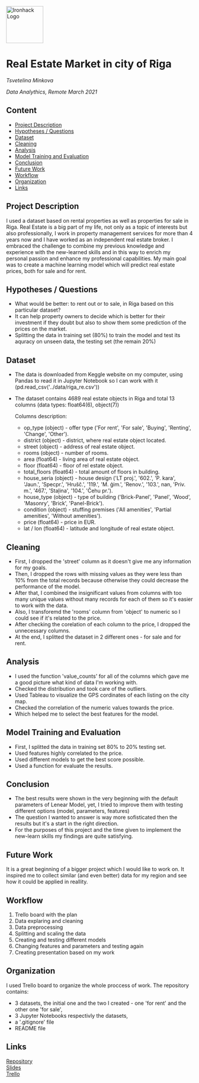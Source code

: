 <img src="https://bit.ly/2VnXWr2" alt="Ironhack Logo" width="100"/>

# Real Estate Market in city of Riga
*Tsvetelina Minkova*

*Data Analythics, Remote March 2021*

## Content
- [Project Description](#project-description)
- [Hypotheses / Questions](#hypotheses-questions)
- [Dataset](#dataset)
- [Cleaning](#cleaning)
- [Analysis](#analysis)
- [Model Training and Evaluation](#model-training-and-evaluation)
- [Conclusion](#conclusion)
- [Future Work](#future-work)
- [Workflow](#workflow)
- [Organization](#organization)
- [Links](#links)

## Project Description
I used a dataset based on rental properties as well as properties for sale in Riga. 
Real Estate is a big part of my life, not only as a topic of interests but also professionally, I work in property management services for more than 4 years now and I have worked as an independent real estate broker. I embraced the challenge to combine my previous knowledge and experience with the new-learned skills and in this way to enrich my personal passion and enhance my professional capabilities.
My main goal was to create a machine learning model which will predict real estate prices, both for sale and for rent.

## Hypotheses / Questions
* What would be better: to rent out or to sale, in Riga based on this particular dataset?
* It can help property owners to decide which is better for their investment if they doubt but also to show them some prediction of the prices on the market.
* Splitting the data in training set (80%) to train the model and test its aquracy on unseen data, the testing set (the remain 20%)

## Dataset
* The data is downloaded from Keggle website on my computer, using Pandas to read it in Jupyter Notebook so I can work with it (pd.read_csv('../data/riga_re.csv'))
* The dataset contains 4689 real estate objects in Riga and total 13 columns (data types: float64(6), object(7))
  
  Columns description:
  - op_type (object) - offer type ('For rent', 'For sale', 'Buying', 'Renting', 'Change', 'Other').
  - district (object) - district, where real estate object located.
  - street (object) - address of real estate object.
  - rooms (object) - number of rooms.
  - area (float64) - living area of real estate object.
  - floor (float64) - floor of rel estate object.
  - total_floors (float64) - total amount of floors in building.
  - house_seria (object) - house design ('LT proj.', '602.', 'P. kara', 'Jaun.', 'Specpr.', 'Hrušč.', '119.', 'M. ģim.', 'Renov.', '103.', nan, 'Priv. m.', '467.', 'Staļina',                              '104.', 'Čehu pr.').
  - house_type (object) - type of building ('Brick-Panel', 'Panel', 'Wood', 'Masonry', 'Brick', 'Panel-Brick').
  - condition (object) - stuffing premises ('All amenities', 'Partial amenities', 'Without amenities').
  - price (float64) - price in EUR.
  - lat / lon (float64) - latitude and longitude of real estate object.



## Cleaning
- First, I dropped the 'street' column as it doesn't give me any information for my goals.
- Then, I dropped the rows with missing values as they were less than 10% from the total records because otherwise they could decrease the performance of the model.
- After that, I combined the insignificant values from columns with too many unique values without many records for each of them so it's easier to work with the data.
- Also, I transforemd the 'rooms' column from 'object' to numeric so I could see if it's related to the price.
- After checking the corelation of each column to the price, I dropped the unnecessary columns.
- At the end, I splitted the dataset in 2 different ones - for sale and for rent.

## Analysis
* I used the function 'value_counts' for all of the columns which gave me a good picture what kind of data I'm working with.
* Checked the distribution and took care of the outliers.
* Used Tableau to visualize the GPS cordinates of each listing on the city map.
* Checked the correlation of the numeric values towards the price.
* Which helped me to select the best features for the model.

## Model Training and Evaluation
* First, I splitted the data in training set 80% to 20% testing set.
* Used features highly correlated to the price.
* Used different models to get the best score possible.
* Used a function for evaluate the results.

## Conclusion
* The best results were shown in the very beginning with the default parameters of Lenear Model, yet, I tried to improve them with testing different options (model, parameters, features)
* The question I wanted to answer is way more sofisticated then the results but it's a start in the right direction.
* For the purposes of this project and the time given to implement the new-learn skills my findings are quite satisfying.

## Future Work
It is a great beginning of a bigger project which I would like to work on. It inspired me to collect similar (and even better) data for my region and see how it could be applied in reallity.

## Workflow
1. Trello board with the plan
2. Data explaring and cleaning
3. Data preprocessing
4. Splitting and scaling the data
5. Creating and testing different models
6. Changing features and parameters and testing again
7. Creating presentation based on my work

## Organization
I used Trello board to organize the whole proccess of work.
The repository contains:
- 3 datasets, the initial one and the two I created - one 'for rent' and the other one 'for sale',
- 3 Jupyter Notebooks respectivly the datasets,
- a '.gitignore' file
- README file


## Links

[Repository](https://github.com/tminkova/Project-Week-8-Final-Project)  
[Slides](https://www.canva.com/design/DAEe76bdL4k/g6HyPCYmkWpWdCDoOJq-wg/edit?layoutQuery=real+estate+presentation)  
[Trello](https://trello.com/b/WGTw5Rhg/final-project)  
